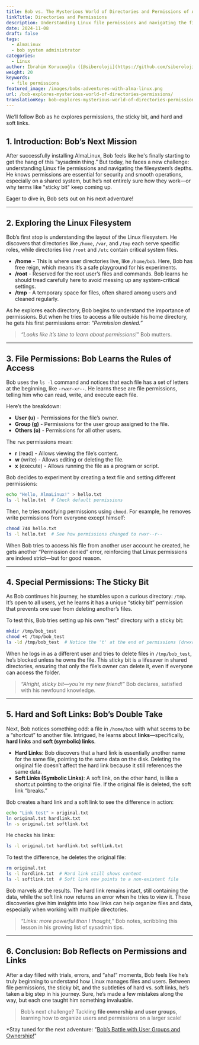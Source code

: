 ```yaml
---
title: Bob vs. The Mysterious World of Directories and Permissions of AlmaLinux
linkTitle: Directories and Permissions
description: Understanding Linux file permissions and navigating the filesystem’s depths.
date: 2024-11-08
draft: false
tags:
  - AlmaLinux
  - bob system administrator
categories:
  - Linux
author: İbrahim Korucuoğlu ([@siberoloji](https://github.com/siberoloji))
weight: 20
keywords:
  - file permissions
featured_image: /images/bobs-adventures-with-alma-linux.png
url: /bob-explores-mysterious-world-of-directories-permissions/
translationKey: bob-explores-mysterious-world-of-directories-permissions
---
```


We’ll follow Bob as he explores permissions, the sticky bit, and hard and soft links.

## 1. Introduction: Bob’s Next Mission

After successfully installing AlmaLinux, Bob feels like he's finally starting to get the hang of this “sysadmin thing.” But today, he faces a new challenge: understanding Linux file permissions and navigating the filesystem’s depths. He knows permissions are essential for security and smooth operations, especially on a shared system, but he’s not entirely sure how they work—or why terms like "sticky bit" keep coming up.

Eager to dive in, Bob sets out on his next adventure!

---

## 2. Exploring the Linux Filesystem

Bob’s first stop is understanding the layout of the Linux filesystem. He discovers that directories like `/home`, `/var`, and `/tmp` each serve specific roles, while directories like `/root` and `/etc` contain critical system files.

- **/home** - This is where user directories live, like `/home/bob`. Here, Bob has free reign, which means it’s a safe playground for his experiments.
- **/root** - Reserved for the root user’s files and commands. Bob learns he should tread carefully here to avoid messing up any system-critical settings.
- **/tmp** - A temporary space for files, often shared among users and cleaned regularly.

As he explores each directory, Bob begins to understand the importance of permissions. But when he tries to access a file outside his home directory, he gets his first permissions error: *“Permission denied.”*

> *“Looks like it’s time to learn about permissions!”* Bob mutters.

---

## 3. File Permissions: Bob Learns the Rules of Access

Bob uses the `ls -l` command and notices that each file has a set of letters at the beginning, like `-rwxr-xr--`. He learns these are file permissions, telling him who can read, write, and execute each file.

Here’s the breakdown:

- **User (u)** - Permissions for the file’s owner.
- **Group (g)** - Permissions for the user group assigned to the file.
- **Others (o)** - Permissions for all other users.

The `rwx` permissions mean:

- **r** (read) - Allows viewing the file’s content.
- **w** (write) - Allows editing or deleting the file.
- **x** (execute) - Allows running the file as a program or script.

Bob decides to experiment by creating a text file and setting different permissions:

```bash
echo "Hello, AlmaLinux!" > hello.txt
ls -l hello.txt  # Check default permissions
```

Then, he tries modifying permissions using `chmod`. For example, he removes write permissions from everyone except himself:

```bash
chmod 744 hello.txt
ls -l hello.txt  # See how permissions changed to rwxr--r--
```

When Bob tries to access his file from another user account he created, he gets another “Permission denied” error, reinforcing that Linux permissions are indeed strict—but for good reason.

---

## 4. Special Permissions: The Sticky Bit

As Bob continues his journey, he stumbles upon a curious directory: `/tmp`. It’s open to all users, yet he learns it has a unique “sticky bit” permission that prevents one user from deleting another’s files.

To test this, Bob tries setting up his own “test” directory with a sticky bit:

```bash
mkdir /tmp/bob_test
chmod +t /tmp/bob_test
ls -ld /tmp/bob_test  # Notice the 't' at the end of permissions (drwxrwxrwt)
```

When he logs in as a different user and tries to delete files in `/tmp/bob_test`, he’s blocked unless he owns the file. This sticky bit is a lifesaver in shared directories, ensuring that only the file’s owner can delete it, even if everyone can access the folder.

> *“Alright, sticky bit—you’re my new friend!”* Bob declares, satisfied with his newfound knowledge.

---

## 5. Hard and Soft Links: Bob’s Double Take

Next, Bob notices something odd: a file in `/home/bob` with what seems to be a “shortcut” to another file. Intrigued, he learns about **links**—specifically, **hard links** and **soft (symbolic) links**.

- **Hard Links**: Bob discovers that a hard link is essentially another name for the same file, pointing to the same data on the disk. Deleting the original file doesn’t affect the hard link because it still references the same data.
- **Soft Links (Symbolic Links)**: A soft link, on the other hand, is like a shortcut pointing to the original file. If the original file is deleted, the soft link “breaks.”

Bob creates a hard link and a soft link to see the difference in action:

```bash
echo "Link test" > original.txt
ln original.txt hardlink.txt
ln -s original.txt softlink.txt
```

He checks his links:

```bash
ls -l original.txt hardlink.txt softlink.txt
```

To test the difference, he deletes the original file:

```bash
rm original.txt
ls -l hardlink.txt  # Hard link still shows content
ls -l softlink.txt  # Soft link now points to a non-existent file
```

Bob marvels at the results. The hard link remains intact, still containing the data, while the soft link now returns an error when he tries to view it. These discoveries give him insights into how links can help organize files and data, especially when working with multiple directories.

> *“Links: more powerful than I thought,”* Bob notes, scribbling this lesson in his growing list of sysadmin tips.

---

## 6. Conclusion: Bob Reflects on Permissions and Links

After a day filled with trials, errors, and “aha!” moments, Bob feels like he’s truly beginning to understand how Linux manages files and users. Between file permissions, the sticky bit, and the subtleties of hard vs. soft links, he’s taken a big step in his journey. Sure, he’s made a few mistakes along the way, but each one taught him something invaluable.

> Bob’s next challenge? Tackling **file ownership and user groups**, learning how to organize users and permissions on a larger scale!

*Stay tuned for the next adventure: "[Bob’s Battle with User Groups and Ownership!](/bobs-battle-with-alma-linux-user-groups-and-ownership/)"
